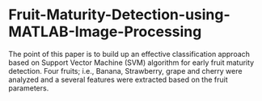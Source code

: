 # Fruit-Maturity-Detection-using-MATLAB-Image-Processing
The point of this paper is to build up an effective classification approach based on Support Vector Machine (SVM) algorithm for early fruit maturity detection. Four fruits; i.e., Banana, Strawberry, grape and cherry were analyzed and a several features were extracted based on the fruit parameters.
